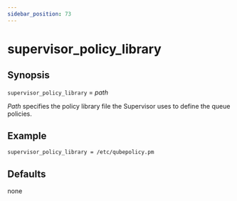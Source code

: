 ```yaml
---
sidebar_position: 73
---
```


# supervisor_policy_library

## Synopsis

`supervisor_policy_library` =  _path_

_Path_ specifies the policy library file the Supervisor uses to define the
queue policies.

## Example
```
supervisor_policy_library = /etc/qubepolicy.pm
```

## Defaults

none

